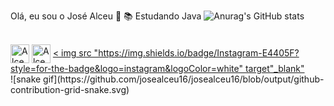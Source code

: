 Olá, eu sou o José Alceu 👋
📚  Estudando Java 
![Anurag's GitHub stats](https://github-readme-stats.vercel.app/api?username=josealceu16&theme=transparent&show_icons=true)
<div style="display: inline_block"><br>
  <img align= "center" alt="Alceu-Java" height="30" width"40" src="https://cdn.jsdelivr.net/gh/devicons/devicon/icons/java/java-original.svg"</div>
  <img align= "center" alt="Alceu-Python" height="30" width"40"<img src="https://cdn.jsdelivr.net/gh/devicons/devicon/icons/python/python-original.svg" 
  <div>
  <a href = "mailto:contato@alceugames39">< img src "https://img.shields.io/badge/Instagram-E4405F?style=for-the-badge&logo=instagram&logoColor=white" target"_blank"</a>
  </div>
![snake gif](https://github.com/josealceu16/josealceu16/blob/output/github-contribution-grid-snake.svg)
